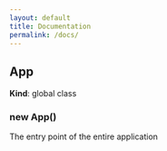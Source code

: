```yaml
---
layout: default
title: Documentation
permalink: /docs/
---
```


<a name="App"></a>
## App
**Kind**: global class  
<a name="new_App_new"></a>
### new App()
The entry point of the entire application

